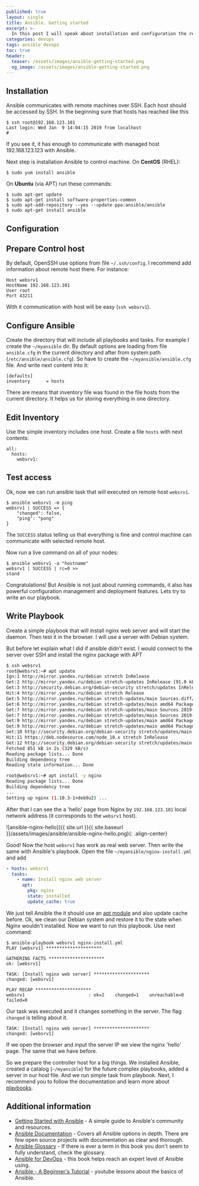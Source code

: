 ```yaml
---
published: true
layout: single
title: Ansible. Getting started
excerpt: >-
  In this post I will speak about installation and configuration the remote and control machine for running basic commands and the first playbook.
categories: devops
tags: ansible devops
toc: true
header:
  teaser: /assets/images/ansible-getting-started.png
  og_image: /assets/images/ansible-getting-started.png
---
```


## Installation

Ansible communicates with remote machines over SSH. Each host should be accessed by SSH.
In the beginning sure that hosts has reached like this
```
$ ssh root@192.168.123.101
Last login: Wed Jan  9 14:04:15 2019 from localhost
#
```
If you see it, it has enough to communicate with managed host 192.168.123.123 with Ansible.

Next step is installation Ansible to control machine.
On **CentOS** (RHEL):
```
$ sudo yum install ansible
```

On **Ubuntu** (via APT) run these commands:
```
$ sudo apt-get update
$ sudo apt-get install software-properties-common
$ sudo apt-add-repository --yes --update ppa:ansible/ansible
$ sudo apt-get install ansible
```

## Configuration

## Prepare Control host

By default, OpenSSH use options from file `~/.ssh/config`. I recommend add information about remote host there. For instance:
```
Host websrv1
HostName 192.168.123.101
User root
Port 43211
```
With it communication with host will be easy (`ssh websrv1`).

## Configure Ansible

Create the directory that will include all playbooks and tasks. For example I create the `~/myansible` dir.
By default options are loading from file `ansible.cfg` in the current directory and after from system path (`/etc/ansible/ansible.cfg`).
So have to create the `~/myansible/ansible.cfg` file. And write next content into it:
```
[defaults]
inventory      = hosts
```
There are means that inventory file was found in the file hosts from the current directory.
It helps us for storing everything in one directory.

## Edit Inventory

Use the simple inventory includes one host. Create a file `hosts` with next contents:
```
all:
  hosts:
    websrv1:
```

## Test access

Ok, now we can run ansible task that will executed on remote host `websrv1`.

```
$ ansible websrv1 -m ping
websrv1 | SUCCESS => {
    "changed": false,
    "ping": "pong"
}
```

The `SUCCESS` status telling us that everything is fine and control machine can communicate with selected remote host.

Now run a live command on all of your nodes:
```
$ ansible websrv1 -a "hostname"
websrv1 | SUCCESS | rc=0 >>
stand
```

Congratulations!
But Ansible is not just about running commands, it also has powerful configuration management and deployment features.
Lets try to write an our playbook.

## Write Playbook

Create a simple playbook that will install nginx web server and will start the daemon. Then test it in the browser.
I will use a server with Debian system.

But before let explain what I did if ansible didn't exist. I would connect to the server over SSH and install the nginx package with APT
```sh
$ ssh websrv1
root@websrv1:~# apt update
Ign:1 http://mirror.yandex.ru/debian stretch InRelease
Get:2 http://mirror.yandex.ru/debian stretch-updates InRelease [91.0 kB]
Get:3 http://security.debian.org/debian-security stretch/updates InRelease [94.3 kB]
Hit:4 http://mirror.yandex.ru/debian stretch Release
Get:5 http://mirror.yandex.ru/debian stretch-updates/main Sources.diff/Index [6,640 B]
Get:6 http://mirror.yandex.ru/debian stretch-updates/main amd64 Packages.diff/Index [6,640 B]
Get:7 http://mirror.yandex.ru/debian stretch-updates/main Sources 2019-01-02-2012.38.pdiff [551 B]
Get:7 http://mirror.yandex.ru/debian stretch-updates/main Sources 2019-01-02-2012.38.pdiff [551 B]
Get:9 http://mirror.yandex.ru/debian stretch-updates/main amd64 Packages 2019-01-02-2012.38.pdiff [332 B]
Get:9 http://mirror.yandex.ru/debian stretch-updates/main amd64 Packages 2019-01-02-2012.38.pdiff [332 B]
Get:10 http://security.debian.org/debian-security stretch/updates/main Sources [188 kB]
Hit:11 https://deb.nodesource.com/node_10.x stretch InRelease
Get:12 http://security.debian.org/debian-security stretch/updates/main amd64 Packages [464 kB]
Fetched 851 kB in 2s (329 kB/s)
Reading package lists... Done
Building dependency tree
Reading state information... Done

root@websrv1:~# apt install -y nginx
Reading package lists... Done
Building dependency tree
...
Setting up nginx (1.10.3-1+deb9u2) ...
```
After that I can see the a 'hello' page from Nginx by `192.168.123.101` local network address (it corresponds to the `websrv1` host).

![ansible-nginx-hello]({{ site.url }}{{ site.baseurl }}/assets/images/ansible/ansible-nginx-hello.png){: .align-center}

Good! Now the host `websrv1` has work as real web server.
Then write the same with Ansible's playbook. Open the file `~/myansible/nginx-install.yml` and add

```yaml
- hosts: websrv1
  tasks:
    - name: Install nginx web server
      apt:
        pkg: nginx
        state: installed
        update_cache: true
```



We just tell Ansible the it should use an [apt module][apt-module] and also update cache before.
Ok, we clean our Debian system and restore it to the state when Nginx wouldn't installed.
Now we want to run this playbook. Use next command:
```
$ ansible-playbook websrv1 nginx-install.yml
PLAY [websrv1] *********************

GATHERING FACTS *********************
ok: [websrv1]

TASK: [Install nginx web server] *********************
changed: [websrv1]

PLAY RECAP *********************
websrv1                        : ok=2    changed=1    unreachable=0    failed=0   
```

Our task was executed and it changes something in the server.
The flag `changed` is telling about it.
```
TASK: [Install nginx web server] *********************
changed: [websrv1]
```

If we open the browser and input the server IP we view the nginx 'hello' page.
The same that we have before.


So we prepare the controller host for a big things.
We installed Ansible, created a catalog (`~/myansible`) for the future complex playbooks, added a server in our host file.
And we run simple task from playbook.
Next, I recommend you to follow the documentation and learn more about [playbooks][playbook-intro].

## Additional information

* [Getting Started with Ansible][getting-started] - A simple guide to Ansible's community and resources.
* [Ansible Documentation][docs] - Covers all Ansible options in depth. There are few open source projects with documentation as clear and thorough.
* [Ansible Glossary][glossary] - If there is ever a term in this book you don't seem to fully understand, check the glossary.
* [Ansible for DevOps][book] - this book helps reach an expert level of Ansible using.
* [Ansible - A Beginner's Tutorial][bens-lessons] - youtube lessons about the basics of Ansible.


[bens-lessons]: https://www.youtube.com/playlist?list=PLFiccIuLB0OiWh7cbryhCaGPoqjQ62NpU
[getting-started]: https://docs.ansible.com/ansible/latest/user_guide/intro_getting_started.html
[docs]: https://docs.ansible.com/
[glossary]: https://docs.ansible.com/ansible/latest/reference_appendices/glossary.html
[book]: https://leanpub.com/ansible-for-devops
[playbook-intro]: https://docs.ansible.com/ansible/latest/user_guide/playbooks.html
[role-intro]: https://docs.ansible.com/ansible/latest/user_guide/playbooks_reuse_roles.html
[all-modules]: https://docs.ansible.com/ansible/latest/modules/list_of_all_modules.html
[template-intro]: https://docs.ansible.com/ansible/latest/user_guide/playbooks_templating.html
[setup-module]: https://docs.ansible.com/ansible/latest/modules/setup_module.html#setup-module
[vars-intro]: https://docs.ansible.com/ansible/latest/user_guide/playbooks_variables.html
[apt-module]: https://docs.ansible.com/ansible/latest/modules/apt_module.html
